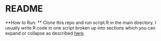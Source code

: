 # README

**How to Run: ** Clone this repo and run script.R in the main directory. I usually write R code in one script broken up into sections which you can expand or collapse as described [here](https://support.rstudio.com/hc/en-us/articles/200484568-Code-Folding-and-Sections).